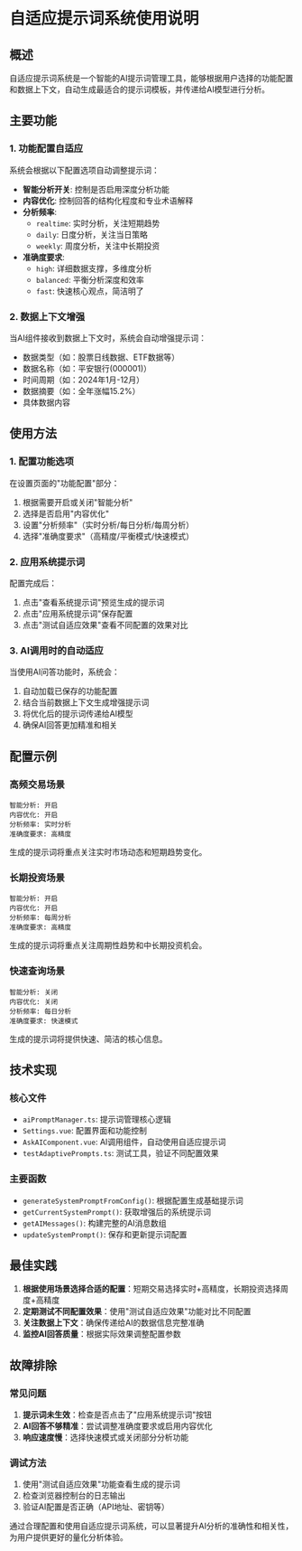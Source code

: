 # 自适应提示词系统使用说明

## 概述

自适应提示词系统是一个智能的AI提示词管理工具，能够根据用户选择的功能配置和数据上下文，自动生成最适合的提示词模板，并传递给AI模型进行分析。

## 主要功能

### 1. 功能配置自适应

系统会根据以下配置选项自动调整提示词：

- **智能分析开关**: 控制是否启用深度分析功能
- **内容优化**: 控制回答的结构化程度和专业术语解释
- **分析频率**: 
  - `realtime`: 实时分析，关注短期趋势
  - `daily`: 日度分析，关注当日策略
  - `weekly`: 周度分析，关注中长期投资
- **准确度要求**:
  - `high`: 详细数据支撑，多维度分析
  - `balanced`: 平衡分析深度和效率
  - `fast`: 快速核心观点，简洁明了

### 2. 数据上下文增强

当AI组件接收到数据上下文时，系统会自动增强提示词：

- 数据类型（如：股票日线数据、ETF数据等）
- 数据名称（如：平安银行(000001)）
- 时间周期（如：2024年1月-12月）
- 数据摘要（如：全年涨幅15.2%）
- 具体数据内容

## 使用方法

### 1. 配置功能选项

在设置页面的"功能配置"部分：

1. 根据需要开启或关闭"智能分析"
2. 选择是否启用"内容优化"
3. 设置"分析频率"（实时分析/每日分析/每周分析）
4. 选择"准确度要求"（高精度/平衡模式/快速模式）

### 2. 应用系统提示词

配置完成后：

1. 点击"查看系统提示词"预览生成的提示词
2. 点击"应用系统提示词"保存配置
3. 点击"测试自适应效果"查看不同配置的效果对比

### 3. AI调用时的自动适应

当使用AI问答功能时，系统会：

1. 自动加载已保存的功能配置
2. 结合当前数据上下文生成增强提示词
3. 将优化后的提示词传递给AI模型
4. 确保AI回答更加精准和相关

## 配置示例

### 高频交易场景
```
智能分析: 开启
内容优化: 开启
分析频率: 实时分析
准确度要求: 高精度
```
生成的提示词将重点关注实时市场动态和短期趋势变化。

### 长期投资场景
```
智能分析: 开启
内容优化: 开启
分析频率: 每周分析
准确度要求: 高精度
```
生成的提示词将重点关注周期性趋势和中长期投资机会。

### 快速查询场景
```
智能分析: 关闭
内容优化: 关闭
分析频率: 每日分析
准确度要求: 快速模式
```
生成的提示词将提供快速、简洁的核心信息。

## 技术实现

### 核心文件

- `aiPromptManager.ts`: 提示词管理核心逻辑
- `Settings.vue`: 配置界面和功能控制
- `AskAIComponent.vue`: AI调用组件，自动使用自适应提示词
- `testAdaptivePrompts.ts`: 测试工具，验证不同配置效果

### 主要函数

- `generateSystemPromptFromConfig()`: 根据配置生成基础提示词
- `getCurrentSystemPrompt()`: 获取增强后的系统提示词
- `getAIMessages()`: 构建完整的AI消息数组
- `updateSystemPrompt()`: 保存和更新提示词配置

## 最佳实践

1. **根据使用场景选择合适的配置**：短期交易选择实时+高精度，长期投资选择周度+高精度
2. **定期测试不同配置效果**：使用"测试自适应效果"功能对比不同配置
3. **关注数据上下文**：确保传递给AI的数据信息完整准确
4. **监控AI回答质量**：根据实际效果调整配置参数

## 故障排除

### 常见问题

1. **提示词未生效**：检查是否点击了"应用系统提示词"按钮
2. **AI回答不够精准**：尝试调整准确度要求或启用内容优化
3. **响应速度慢**：选择快速模式或关闭部分分析功能

### 调试方法

1. 使用"测试自适应效果"功能查看生成的提示词
2. 检查浏览器控制台的日志输出
3. 验证AI配置是否正确（API地址、密钥等）

通过合理配置和使用自适应提示词系统，可以显著提升AI分析的准确性和相关性，为用户提供更好的量化分析体验。